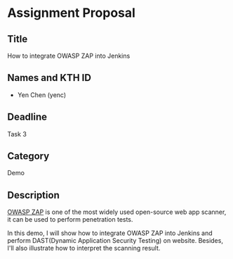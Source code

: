 # Assignment Proposal

## Title

How to integrate OWASP ZAP into Jenkins

## Names and KTH ID

- Yen Chen (yenc)

## Deadline

Task 3

## Category

Demo

## Description

[OWASP ZAP](https://www.zaproxy.org/) is one of the most widely used open-source web app scanner, it can be used to perform penetration tests.

In this demo, I will show how to integrate OWASP ZAP into Jenkins and perform DAST(Dynamic Application Security Testing) on website. Besides, I'll also illustrate how to interpret the scanning result.




